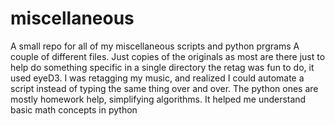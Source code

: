 # miscellaneous
A small repo for all of my miscellaneous scripts and python prgrams
A couple of different files. Just copies of the originals as most are there just to help do something specific in a single directory
the retag was fun to do, it used eyeD3. I was retagging my music, and realized I could automate a script instead of typing the same thing over and over.
The python ones are mostly homework help, simplifying algorithms. It helped me understand basic math concepts in python
